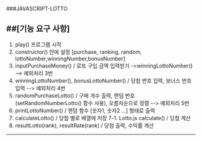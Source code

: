 ###JAVASCRIPT-LOTTO

##[기능 요구 사항]
---
 1. play() 프로그램 시작
 2. constructor() 안에 설정
    [purchase, ranking, random, lottoNumber,winningNumber,bonusNumber]
 3. inputPurchaseMoney() / 로또 구입 금액 입력받기 ->winningLottoNumber()
    --> 예외처리 3번
 4. winningLottoNumber(), bonusLottoNumber() / 당첨 번호 입력, 보너스 번호 입력
    --> 예외처리 4번
 5. randomPurchaseLotto() / 구매 개수 출력, 랜덤 번호(setRandomNumberLotto() 함수 사용), 오름차순으로 정렬
    --> 예외처리 5번
 6. printLottoNumber() / 랜덤 함수 [숫자1, 숫자2 ...] 형태로 출력
 7. calculateLotto() / 당첨 별로 배열에 저장
 7-1. Lotto.js calculate() / 당첨 계산
 8. resultLotto(rank), resultRate(rank) / 당첨 출력, 수익률 계산

---
